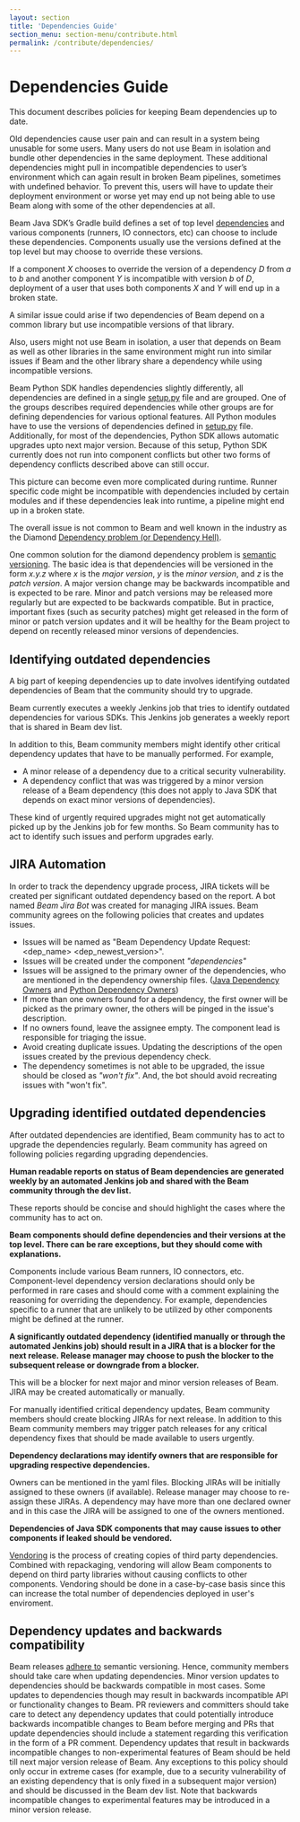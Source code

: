 ```yaml
---
layout: section
title: 'Dependencies Guide'
section_menu: section-menu/contribute.html
permalink: /contribute/dependencies/
---
```

<!--
Licensed under the Apache License, Version 2.0 (the "License");
you may not use this file except in compliance with the License.
You may obtain a copy of the License at

http://www.apache.org/licenses/LICENSE-2.0

Unless required by applicable law or agreed to in writing, software
distributed under the License is distributed on an "AS IS" BASIS,
WITHOUT WARRANTIES OR CONDITIONS OF ANY KIND, either express or implied.
See the License for the specific language governing permissions and
limitations under the License.
-->

# Dependencies Guide

This document describes policies for keeping Beam dependencies up to date.

Old dependencies cause user pain and can result in a system being unusable for some users. Many users do not use Beam in isolation and bundle other dependencies in the same deployment. These additional dependencies might pull in incompatible dependencies to user’s environment which can again result in broken Beam pipelines, sometimes with undefined behavior. To prevent this, users will have to update their deployment environment or worse yet may end up not being able to use Beam along with some of the other dependencies at all.

Beam Java SDK’s Gradle build defines a set of top level [dependencies](https://github.com/apache/beam/blob/master/buildSrc/src/main/groovy/org/apache/beam/gradle/BeamModulePlugin.groovy) and various components (runners, IO connectors, etc) can choose to include these dependencies. Components usually use the versions defined at the top level but may choose to override these versions. 

If a component _X_ chooses to override the version of a dependency _D_ from _a_ to _b_ and another component _Y_ is incompatible with version _b_ of _D_, deployment of a user that uses both components _X_ and _Y_ will end up in a broken state.

A similar issue could arise if two dependencies of Beam depend on a common library but use incompatible versions of that library.

Also, users might not use Beam in isolation, a user that depends on Beam as well as other libraries in the same environment might run into similar issues if Beam and the other library share a dependency while using incompatible versions.

Beam Python SDK handles dependencies slightly differently, all dependencies are defined in a single [setup.py](https://github.com/apache/beam/blob/master/sdks/python/setup.py) file and are grouped. One of the groups describes required dependencies while other groups are for defining dependencies for various optional features. All Python modules have to use the versions of dependencies defined in [setup.py](https://github.com/apache/beam/blob/master/sdks/python/setup.py) file. Additionally, for most of the dependencies, Python SDK allows automatic upgrades upto next major version. Because of this setup, Python SDK currently does not run into component conflicts but other two forms of dependency conflicts described above can still occur. 

This picture can become even more complicated during runtime. Runner specific code might be incompatible with dependencies included by certain modules and if these dependencies leak into runtime, a pipeline might end up in a broken state.

The overall issue is not common to Beam and well known in the industry as the Diamond [Dependency problem \(or Dependency Hell\)](https://en.wikipedia.org/wiki/Dependency_hell).

One common solution for the diamond dependency problem is [semantic versioning](https://semver.org/). The basic idea is that dependencies will be versioned in the form _x.y.z_ where _x_ is the _major version_, _y_ is the _minor version_, and _z_ is the _patch version_. A major version change may be backwards incompatible and is expected to be rare. Minor and patch versions may be released more regularly but are expected to be backwards compatible. But in practice, important fixes (such as security patches) might get released in the form of minor or patch version updates and it will be healthy for the Beam project to depend on recently released minor versions of dependencies.

## Identifying outdated dependencies

A big part of keeping dependencies up to date involves identifying outdated dependencies of Beam that the community should try to upgrade.

Beam currently executes a weekly Jenkins job that tries to identify outdated dependencies for various SDKs. This Jenkins job generates a weekly report that is shared in Beam dev list.

In addition to this, Beam community members might identify other critical dependency updates that have to be manually performed. For example,
* A minor release of a dependency due to a critical security vulnerability. 
* A dependency conflict that was was triggered by a minor version release of a Beam dependency (this does not apply to Java SDK that depends on exact minor versions of dependencies).

These kind of urgently required upgrades might not get automatically picked up by the Jenkins job for few months. So Beam community has to act to identify such issues and perform upgrades early.

## JIRA Automation

In order to track the dependency upgrade process, JIRA tickets will be created per significant outdated dependency based on the report. A bot named *Beam Jira Bot* was created for managing JIRA issues. Beam community agrees on the following policies that creates and updates issues.
* Issues will be named as "Beam Dependency Update Request: <dep_name> <dep_newest_version>".
* Issues will be created under the component *"dependencies"*
* Issues will be assigned to the primary owner of the dependencies, who are mentioned in the dependency ownership files. ([Java Dependency Owners](https://github.com/apache/beam/blob/master/ownership/JAVA_DEPENDENCY_OWNERS.yaml) and [Python Dependency Owners](https://github.com/apache/beam/blob/master/ownership/PYTHON_DEPENDENCY_OWNERS.yaml))
* If more than one owners found for a dependency, the first owner will be picked as the primary owner, the others will be pinged in the issue's description.
* If no owners found, leave the assignee empty. The component lead is responsible for triaging the issue.
* Avoid creating duplicate issues. Updating the descriptions of the open issues created by the previous dependency check.
* The dependency sometimes is not able to be upgraded, the issue should be closed as *"won't fix"*. And, the bot should avoid recreating issues with "won't fix".

## Upgrading identified outdated dependencies

After outdated dependencies are identified, Beam community has to act to upgrade the dependencies regularly. Beam community has agreed on following policies regarding upgrading dependencies.

__Human readable reports on status of Beam dependencies are generated weekly by an automated Jenkins job and shared with the Beam community through the dev list.__

These reports should be concise and should highlight the cases where the community has to act on.

__Beam components should define dependencies and their versions at the top level. There can be rare exceptions, but they should come with explanations.__ 

Components include various Beam runners, IO connectors, etc. Component-level dependency version declarations should only be performed in rare cases and should come with a comment explaining the reasoning for overriding the dependency. For example, dependencies specific to a runner that are unlikely to be utilized by other components might be defined at the runner.  

__A significantly outdated dependency (identified manually or through the automated Jenkins job) should result in a JIRA that is a blocker for the next release. Release manager may choose to push the blocker to the subsequent release or downgrade from a blocker.__

This will be a blocker for next major and minor version releases of Beam. JIRA may be created automatically or manually.

For manually identified critical dependency updates, Beam community members should create blocking JIRAs for next release. In addition to this Beam community members may trigger patch releases for any critical dependency fixes that should be made available to users urgently.

__Dependency declarations may identify owners that are responsible for upgrading respective dependencies.__

Owners can be mentioned in the yaml files. Blocking JIRAs will be initially assigned to these owners (if available). Release manager may choose to re-assign these JIRAs. A dependency may have more than one declared owner and in this case the JIRA will be assigned to one of the owners mentioned.

__Dependencies of Java SDK components that may cause issues to other components if leaked should be vendored.__

[Vendoring](https://www.ardanlabs.com/blog/2013/10/manage-dependencies-with-godep.html) is the process of creating copies of third party dependencies. Combined with repackaging, vendoring will allow Beam components to depend on third party libraries without causing conflicts to other components. Vendoring should be done in a case-by-case basis since this can increase the total number of dependencies deployed in user's enviroment.

## Dependency updates and backwards compatibility 

Beam releases [adhere to](https://beam.apache.org/get-started/downloads/) semantic versioning. Hence, community members should take care when updating dependencies. Minor version updates to dependencies should be backwards compatible in most cases. Some updates to dependencies though may result in backwards incompatible API or functionality changes to Beam. PR reviewers and committers should take care to detect any dependency updates that could potentially introduce backwards incompatible changes to Beam before merging and PRs that update dependencies should include a statement regarding this verification in the form of a PR comment. Dependency updates that result in backwards incompatible changes to non-experimental features of Beam should be held till next major version release of Beam. Any exceptions to this policy should only occur in extreme cases (for example, due to a security vulnerability of an existing dependency that is only fixed in a subsequent major version) and should be discussed in the Beam dev list. Note that backwards incompatible changes to experimental features may be introduced in a minor version release. 
